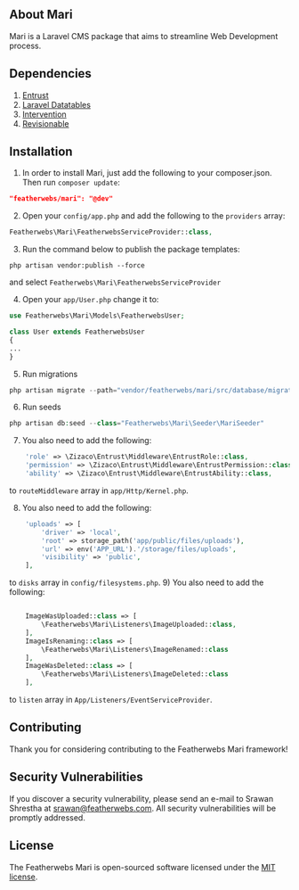 ## About Mari

Mari is a Laravel CMS package that aims to streamline Web Development process.


## Dependencies
1) [Entrust](https://github.com/Zizaco/entrust)
2) [Laravel Datatables](https://github.com/yajra/laravel-datatables)
3) [Intervention](https://github.com/Intervention/image)
4) [Revisionable](https://github.com/VentureCraft/revisionable)


## Installation

1) In order to install Mari, just add the following to your composer.json. Then run `composer update`:

```json
"featherwebs/mari": "@dev"
```

2) Open your `config/app.php` and add the following to the `providers` array:

```php
Featherwebs\Mari\FeatherwebsServiceProvider::class,
```

3) Run the command below to publish the package templates:

```shell
php artisan vendor:publish --force
```
and select `Featherwebs\Mari\FeatherwebsServiceProvider`

4) Open your `app/User.php` change it to:

```php
use Featherwebs\Mari\Models\FeatherwebsUser;

class User extends FeatherwebsUser
{
...
}
```
5) Run migrations
```php
php artisan migrate --path="vendor/featherwebs/mari/src/database/migrations"
```

6) Run seeds
```php
php artisan db:seed --class="Featherwebs\Mari\Seeder\MariSeeder"
```

7)  You also need to add the following:

```php
    'role' => \Zizaco\Entrust\Middleware\EntrustRole::class,
    'permission' => \Zizaco\Entrust\Middleware\EntrustPermission::class,
    'ability' => \Zizaco\Entrust\Middleware\EntrustAbility::class,
```

to `routeMiddleware` array in `app/Http/Kernel.php`.

8)  You also need to add the following:

```php
    'uploads' => [
        'driver' => 'local',
        'root' => storage_path('app/public/files/uploads'),
        'url' => env('APP_URL').'/storage/files/uploads',
        'visibility' => 'public',
    ],
```

to `disks` array in `config/filesystems.php`.
9)  You also need to add the following:

```php

    ImageWasUploaded::class => [
        \Featherwebs\Mari\Listeners\ImageUploaded::class,
    ],
    ImageIsRenaming::class => [
        \Featherwebs\Mari\Listeners\ImageRenamed::class
    ],
    ImageWasDeleted::class => [
        \Featherwebs\Mari\Listeners\ImageDeleted::class
    ],
```

to `listen` array in `App/Listeners/EventServiceProvider`.



## Contributing

Thank you for considering contributing to the Featherwebs Mari framework!


## Security Vulnerabilities

If you discover a security vulnerability, please send an e-mail to Srawan Shrestha at srawan@featherwebs.com. All security vulnerabilities will be promptly addressed.


## License

The Featherwebs Mari is open-sourced software licensed under the [MIT license](http://opensource.org/licenses/MIT).
